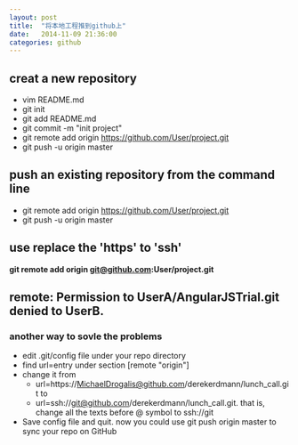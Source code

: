 ```yaml
---
layout: post
title:  "将本地工程推到github上"
date:   2014-11-09 21:36:00
categories: github
---
```


## creat a new repository

- vim README.md
- git init
- git add README.md
- git commit -m "init project"
- git remote add origin https://github.com/User/project.git
- git push -u origin master

## push an existing repository from the command line

- git remote add origin https://github.com/User/project.git
- git push -u origin master

## use replace the 'https' to 'ssh'

**git remote add origin git@github.com:User/project.git**

## remote: Permission to UserA/AngularJSTrial.git denied to UserB.

### another way to sovle the problems

- edit .git/config file under your repo directory
- find url=entry under section [remote "origin"]
- change it from 
	- url=https://MichaelDrogalis@github.com/derekerdmann/lunch_call.git to 
	- url=ssh://git@github.com/derekerdmann/lunch_call.git. 
	that is, change all the texts before @ symbol to ssh://git
- Save config file and quit. now you could use git push origin master to sync your repo on GitHub

